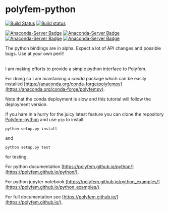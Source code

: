 # polyfem-python
[![Build Status](https://travis-ci.com/polyfem/polyfem-python.svg?branch=master)](https://travis-ci.com/polyfem/polyfem-python)
[![Build status](https://ci.appveyor.com/api/projects/status/lqfxi2pbkhpatxls?svg=true)](https://ci.appveyor.com/project/teseoch/polyfem-python)



[![Anaconda-Server Badge](https://anaconda.org/conda-forge/polyfempy/badges/latest_release_date.svg)](https://anaconda.org/conda-forge/polyfempy)
[![Anaconda-Server Badge](https://anaconda.org/conda-forge/polyfempy/badges/downloads.svg)](https://anaconda.org/conda-forge/polyfempy)
[![Anaconda-Server Badge](https://anaconda.org/conda-forge/polyfempy/badges/platforms.svg)](https://anaconda.org/conda-forge/polyfempy)
[![Anaconda-Server Badge](https://anaconda.org/conda-forge/polyfempy/badges/installer/conda.svg)](https://conda.anaconda.org/conda-forge)




The python bindings are in alpha. Expect a lot of API changes and possible bugs. Use at your own peril!

<br/>
I am making efforts to provide a simple python interface to Polyfem.

For doing so I am maintaining  a *conda* package which can be easily installed [https://anaconda.org/conda-forge/polyfempy](https://anaconda.org/conda-forge/polyfempy).

Note that the conda deployment is slow and this tutorial will follow the deployment version.

If you hare in a hurry for the juicy latest feature you can clone the repository [Polyfem-python](https://github.com/polyfem/polyfem-python) and use `pip` to install:
```
python setup.py install
```
and
```
python setup.py test
```
for testing.

For python documentation [https://polyfem.github.io/python/](https://polyfem.github.io/python/).

For python jupyter notebook [https://polyfem.github.io/python_examples/](https://polyfem.github.io/python_examples/).

For full documentation see [https://polyfem.github.io/](https://polyfem.github.io/).
